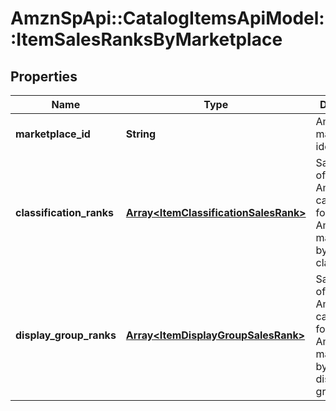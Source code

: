 # AmznSpApi::CatalogItemsApiModel::ItemSalesRanksByMarketplace

## Properties
Name | Type | Description | Notes
------------ | ------------- | ------------- | -------------
**marketplace_id** | **String** | Amazon marketplace identifier. | 
**classification_ranks** | [**Array&lt;ItemClassificationSalesRank&gt;**](ItemClassificationSalesRank.md) | Sales ranks of an Amazon catalog item for an Amazon marketplace by classification. | [optional] 
**display_group_ranks** | [**Array&lt;ItemDisplayGroupSalesRank&gt;**](ItemDisplayGroupSalesRank.md) | Sales ranks of an Amazon catalog item for an Amazon marketplace by website display group. | [optional] 

